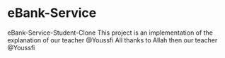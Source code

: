 # eBank-Service
eBank-Service-Student-Clone
This project is an implementation of the explanation of our teacher @Youssfi
All thanks to Allah then our teacher @Youssfi
